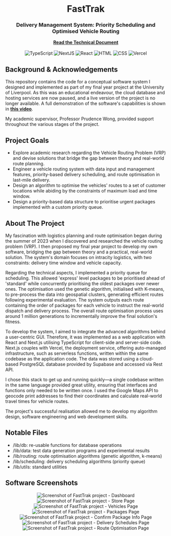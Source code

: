 <div align="center">
<h1 align="center">FastTrak</h1>
<h3 align="center">
Delivery Management System: Priority Scheduling and Optimised Vehicle Routing
</h3>
<a href="https://drive.google.com/file/d/1u-8Oqo1KexVCNoLnYGA5qYBwmvZyIE6p/view?usp=sharing"><strong>Read the Technical Document</strong></a>
<br/>
<br/>
  <!-- Technologies -->
  <img src="https://img.shields.io/badge/TypeScript-007ACC?style=for-the-badge&logo=typescript&logoColor=white" alt="TypeScript" />
  <img src="https://img.shields.io/badge/Next.js-000000?style=for-the-badge&logo=nextdotjs&logoColor=white" alt="NextJS" />
  <img src="https://img.shields.io/badge/React-20232A?style=for-the-badge&logo=react&logoColor=61DAFB" alt="React" />
  <img src="https://img.shields.io/badge/HTML-E34F26?style=for-the-badge&logo=html5&logoColor=white" alt="HTML" />
  <img src="https://img.shields.io/badge/CSS-1572B6?style=for-the-badge&logo=css3&logoColor=white" alt="CSS" />
  <img src="https://img.shields.io/badge/Vercel-000000?style=for-the-badge&logo=vercel&logoColor=white" alt="Vercel" />
</p>
</div>

## Background & Acknowledgements
This repository contains the code for a conceptual software system I designed and implemented as part of my final year project at the University of Liverpool. As this was an educational endeavour, the cloud database and hosting services are now paused, and a live version of the project is no longer available. A full demonstration of the software's capabilities is shown in <a href="https://www.youtube.com/watch?v=_DSCNPs5n3M"><strong><u>this video</u></strong></a>. 

My academic supervisor, Professor Prudence Wong, provided support throughout the various stages of the project.

## Project Goals
- Explore academic research regarding the Vehicle Routing Problem (VRP) and devise solutions that bridge the gap between theory and real-world route planning.
- Engineer a vehicle routing system with data input and management features, priority-based delivery scheduling, and route optimisation in last-mile delivery.
- Design an algorithm to optimise the vehicles' routes to a set of customer locations while abiding by the constraints of maximum load and time window.
- Design a priority-based data structure to prioritise urgent packages implemented with a custom priority queue.

## About The Project

My fascination with logistics planning and route optimisation began during the summer of 2023 when I discovered and researched the vehicle routing problem (VRP). I then proposed my final year project to develop my own software, bridging the gap between theory and a practical, real-world solution. The system's domain focuses on intracity logistics, with two constraints: delivery time window and vehicle capacity. 

Regarding the technical aspects, I implemented a priority queue for scheduling. This allowed 'express' level packages to be prioritised ahead of 'standard' while concurrently prioritising the oldest packages over newer ones. The optimisation used the genetic algorithm, initialised with K-means, to pre-process the data into geospatial clusters, generating efficient routes following experimental evaluation. The system outputs each route containing the order of packages for each vehicle to instruct the real-world dispatch and delivery process. The overall route optimisation process uses around 1 million generations to incrementally improve the final solution's fitness.

To develop the system, I aimed to integrate the advanced algorithms behind a user-centric GUI. Therefore, it was implemented as a web application with React and Next.js utilising TypeScript for client-side and server-side code. Next.js couples with Vercel, the deployment service, offering auto-managed infrastructure, such as serverless functions, written within the same codebase as the application code. The data was stored using a cloud-based PostgreSQL database provided by Supabase and accessed via Rest API.

I chose this stack to get up and running quickly—a single codebase written in the same language provided great utility, ensuring that interfaces and functions only needed to be written once. I used the Google Maps API to geocode print addresses to find their coordinates and calculate real-world travel times for vehicle routes. 

The project's successful realisation allowed me to develop my algorithm design, software engineering and web development skills.

## Notable Files

- /lib/db: re-usable functions for database operations
- /lib/data: test data generation programs and experimental results
- /lib/routing: route optimisation algorithms (genetic algorithm, k-means)
- /lib/scheduling: delivery scheduling algorithms (priority queue)
- /lib/utils: standard utilities

## Software Screenshots
<div align="center">
<img src="https://media.licdn.com/dms/image/D4E2DAQHr0eujr303eA/profile-treasury-image-shrink_800_800/0/1715609019987?e=1720987200&v=beta&t=s2T9nNETh385urM4mCPUFkk64K1dYpsCRcSgm73doTo" alt="Screenshot of FastTrak project - Dashboard" />
<img src="https://media.licdn.com/dms/image/D4E2DAQHBcoyitC7smw/profile-treasury-image-shrink_800_800/0/1715609095514?e=1720990800&v=beta&t=0Gsmh7JGqr_RjQJTWgfof--jdDZPY9kah0qTYYAP81o" alt="Screenshot of FastTrak project - Store Page" />
<img src="https://media.licdn.com/dms/image/D4E2DAQHd_mYUN73Tog/profile-treasury-image-shrink_800_800/0/1715609231969?e=1720990800&v=beta&t=mofpZoU0xJrQarw5fePSNCzUkdyZfZykbkwkEdZzt0Y" alt="Screenshot of FastTrak project - Vehicles Page" />
<img src="https://media.licdn.com/dms/image/D4E2DAQED-q_V9A4hPw/profile-treasury-image-shrink_800_800/0/1715610269052?e=1720990800&v=beta&t=oaFV5jYw-vb6dho8zMXdwvcj0rBEaGSl866PHCdh-Wc" alt="Screenshot of FastTrak project - Packages Page" />
<img src="https://media.licdn.com/dms/image/D4E2DAQHbTpSLOv_xSg/profile-treasury-image-shrink_800_800/0/1715610418622?e=1720990800&v=beta&t=9bh1k-XD4PkUHvrpXKR-RJqfxdUpIUeQfXXTJXUzqWQ" alt="Screenshot of FastTrak project - Confirm Package Info Page" />
<img src="https://media.licdn.com/dms/image/D4E2DAQGVksqFAiZyAw/profile-treasury-image-shrink_800_800/0/1715610535718?e=1720990800&v=beta&t=1sUs2ye7CrSREonRldjoPHjqh9rYBq766smdRMRl5LA" alt="Screenshot of FastTrak project - Delivery Schedules Page" />
<img src="https://media.licdn.com/dms/image/D4E2DAQEc1YIbGbCHNg/profile-treasury-image-shrink_1920_1920/0/1715610700773?e=1720990800&v=beta&t=5Rgo783AOOot4RPfEfYrV18S_9XGTmcEsLJnGJ9B99Q" alt="Screenshot of FastTrak project - Route Optimisation Page" />
</div>

